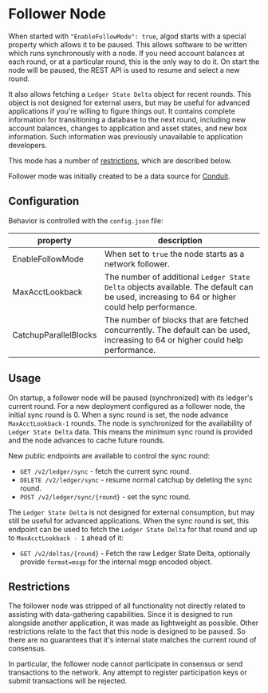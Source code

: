 # Follower Node

When started with `"EnableFollowMode": true`, algod starts with a special
property which allows it to be paused. This allows software to be written
which runs synchronously with a node. If you need account balances at each
round, or at a particular round, this is the only way to do it. On start
the node will be paused, the REST API is used to resume and select a new
round.

It also allows fetching a `Ledger State Delta` object for recent rounds.
This object is not designed for external users, but may be useful for
advanced applications if you're willing to figure things out. It contains
complete information for transitioning a database to the next round,
including new account balances, changes to application and asset states,
and new box information. Such information was previously unavailable to
application developers.

This mode has a number of [restrictions](#restrictions), which are described
below.

Follower mode was initially created to be a data source for [Conduit](https://github.com/algorand/conduit).

## Configuration

Behavior is controlled with the `config.json` file:

| property | description |
| -------- | ----------- |
| EnableFollowMode | When set to `true` the node starts as a network follower. |
| MaxAcctLookback | The number of additional `Ledger State Delta` objects available. The default can be used, increasing to 64 or higher could help performance. |
| CatchupParallelBlocks | The number of blocks that are fetched concurrently. The default can be used, increasing to 64 or higher could help performance. |

## Usage

On startup, a follower node will be paused (synchronized) with its ledger's
current round. For a new deployment configured as a follower node, the
initial sync round is 0. When a sync round is set, the node advance
`MaxAcctLookback-1` rounds. The node is synchronized for the availability
of `Ledger State Delta` data. This means the minimum sync round is provided
and the node advances to cache future rounds.

New public endpoints are available to control the sync round:
* `GET /v2/ledger/sync` - fetch the current sync round.
* `DELETE /v2/ledger/sync` - resume normal catchup by deleting the sync round.
* `POST /v2/ledger/sync/{round}` - set the sync round.

The `Ledger State Delta` is not designed for external consumption, but may
still be useful for advanced applications. When the sync round is set, this
endpoint can be used to fetch the `Ledger State Delta` for that round and up
to `MaxAcctLookback - 1` ahead of it:
* `GET /v2/deltas/{round}` - Fetch the raw Ledger State Delta, optionally provide `format=msgp` for the internal msgp encoded object.

## Restrictions

The follower node was stripped of all functionality not directly related to
assisting with data-gathering capabilities. Since it is designed to run
alongside another application, it was made as lightweight as possible.
Other restrictions relate to the fact that this node is designed to be
paused. So there are no guarantees that it's internal state matches the
current round of consensus.

In particular, the follower node cannot participate in consensus or send
transactions to the network. Any attempt to register participation keys or
submit transactions will be rejected.
